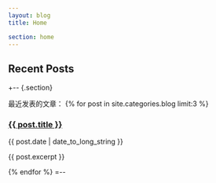 ```yaml
---
layout: blog
title: Home

section: home
---
```


Recent Posts
------------

+-- {.section}
<!-- commented
[Blog](/blog)
==============
-->
最近发表的文章：
{% for post in site.categories.blog limit:3 %}
<div class="post-snippet">
  <div class="post-head">
    <h3><a href="{{ post.url }}">{{ post.title }}</a></h3>
    <p>{{ post.date | date_to_long_string }}</p>
  </div>
  <div class="post-content">
    <p>{{ post.excerpt }}</p>
  </div>
</div>
{% endfor %}
=--

